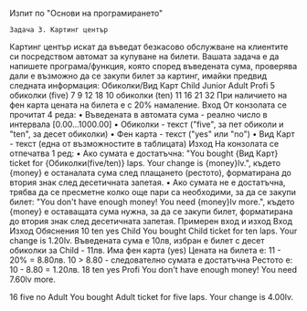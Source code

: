 Изпит по "Основи на програмирането"

    Задача 3. Картинг център
Картинг център искат да въведат безкасово обслужване на клиентите си посредством автомат за купуване на билети. Вашата задача е да напишете програма/функция, която според въведената сума, проверява дали е възможно да се закупи билет за картинг, имайки предвид следната информация:
Обиколки/Вид Карт
Child
Junior
Adult
Profi
5 обиколки (five)
7
9
12
18
10 обиколки (ten)
11
16
21
32
При наличието на фен карта цената на билета е с 20% намаление.
Вход
От конзолата се прочитат 4 реда:
    • Въведената в автомата сума - реално число в интервала [0.00…1000.00]
    • Обиколки - текст ("five", за пет обиколи и "ten", за десет обиколки)
    • Фен карта - текст ("yes" или "no")
    • Вид Карт - текст (една от възможностите в таблицата)
Изход
На конзолата се отпечатва 1 ред:
    • Ако сумата е достатъчна:
"You bought {Вид Карт} ticket for {Обиколки(five/ten)} laps. Your change is {money}lv.",
където {money} e останалата сума след плащането (рестото), форматирана до втория знак след десетичната запетая.
    • Ако сумата не е достатъчна, трябва да се пресметне колко още пари са необходими, за да се закупи билет:
"You don't have enough money! You need {money}lv more.",
където {money} e оставащата сума нужна, за да се закупи билет, форматирана до втория знак след десетичната запетая.
Примерен вход и изход
Вход
Изход
Обяснения
10
ten
yes
Child
You bought Child ticket for ten laps. Your change is 1.20lv.
Въведената сума е 10лв, избран е билет с десет обиколки за Child - 11лв. Има фен карта (yes)
Цената на билета е: 11 - 20% = 8.80лв.
10 > 8.80 - следователно сумата е достатъчна
Рестото е: 10 - 8.80 = 1.20лв.
18
ten
yes
Profi
You don't have enough money! You need 7.60lv more.

16
five
no
Adult
You bought Adult ticket for five laps. Your change is 4.00lv.


